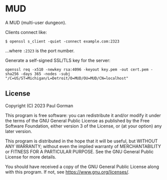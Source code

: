 # MUD

A MUD (multi-user dungeon).

Clients connect like:

```
$ openssl s_client -quiet -connect example.com:2323
```

…where `:2323` is the port number.

Generate a self-signed SSL/TLS key for the server:

```
openssl req -x510 -newkey rsa:4096 -keyout key.pem -out cert.pem -sha256 -days 365 -nodes -subj "/C=US/ST=Michigan/L=Detroit/O=MUD/OU=MUD/CN=localhost"
```


## License

Copyright (C) 2023 Paul Gorman

This program is free software: you can redistribute it and/or modify
it under the terms of the GNU General Public License as published by
the Free Software Foundation, either version 3 of the License, or
(at your option) any later version.

This program is distributed in the hope that it will be useful,
but WITHOUT ANY WARRANTY; without even the implied warranty of
MERCHANTABILITY or FITNESS FOR A PARTICULAR PURPOSE.  See the
GNU General Public License for more details.

You should have received a copy of the GNU General Public License
along with this program.  If not, see <https://www.gnu.org/licenses/>.

